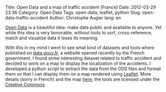 Title: Open Data and a map of traffic accident (France)
Date: 2012-03-29 23:36
Category: Open Data
Tags: open-data, leaflet, python
Slug: open-data-traffic-accident
Author: Christophe Augier
lang: en

[Open Data][1] is a beautiful idea: make data public and available to anyone. Yet
while this idea is very honorable, without tools to sort, cross-reference, match
and visualize data it loses its meaning.

With this in my mind I went to see what kind of datasets and tools where
published on [data.gouv.fr][2], a website opened recently by the French government.
I found some interesting dataset related to traffic accident and decided to work
on a map to display the localization of the accidents. I developed a python
script to extract the data from the ODS files and format them  so that I can
display them on a map rendered using [Leaflet][3]. More details (sorry in French) and
the map [here][4], the tools are licensed under the [Creative Commons][5].

[1]: http://en.wikipedia.org/wiki/Open_data
[2]: http://www.data.gouv.fr
[3]: http://leaflet.cloudmade.com
[4]: http://opendata.tytouf.fr
[5]: http://creativecommons.org/licenses/by/3.0
